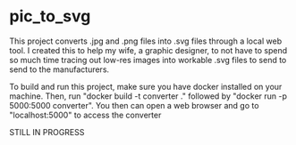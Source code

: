 # pic_to_svg
This project converts .jpg and .png files into .svg files through a local web tool. I created 
this to help my wife, a graphic designer, to not have to spend so much time tracing out low-res 
images into workable .svg files to send to send to the manufacturers. 

To build and run this project, make sure you have docker installed on your machine. Then, run 
"docker build -t converter ." followed by "docker run -p 5000:5000 converter". You then can open 
a web browser and go to "localhost:5000" to access the converter

STILL IN PROGRESS
